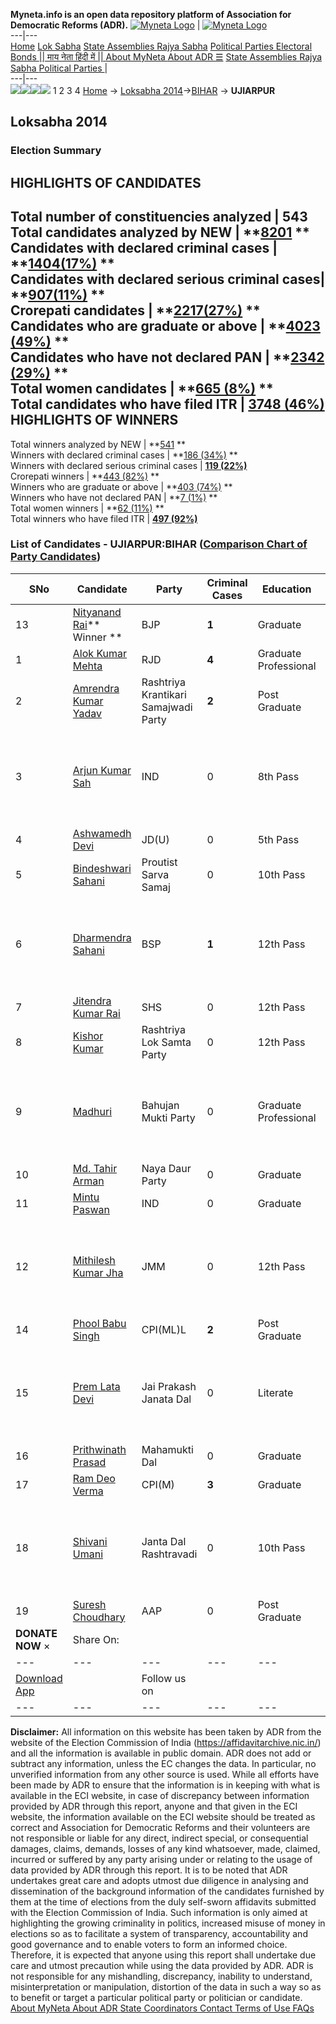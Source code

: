 **Myneta.info is an open data repository platform of Association for Democratic Reforms (ADR).**
[![Myneta Logo](https://www.myneta.info/lib/img/myneta-logo.png)](https://www.myneta.info/) | [![Myneta Logo](https://www.myneta.info/lib/img/adr-logo.png)](https://adrindia.org)  
---|---  
[Home](https://www.myneta.info/) [Lok Sabha](https://www.myneta.info/#ls "Lok Sabha") [ State Assemblies ](https://www.myneta.info/#sa "State Assemblies") [Rajya Sabha](https://www.myneta.info/#rs "Rajya Sabha") [Political Parties ](https://www.myneta.info/party "Political Parties") [ Electoral Bonds ](https://www.myneta.info/electoral_bonds "Electoral Bonds") [ || माय नेता हिंदी में || ](https://translate.google.co.in/translate?prev=hp&hl=en&js=y&u=www.myneta.info&sl=en&tl=hi&history_state0=) [ About MyNeta ](https://adrindia.org/content/about-myneta) [ About ADR ](https://adrindia.org/about-adr/who-we-are) [☰](javascript:void\(0\))
[ State Assemblies ](https://www.myneta.info/#sa "State Assemblies") [ Rajya Sabha ](https://www.myneta.info/#rs "Rajya Sabha") [ Political Parties ](https://www.myneta.info/party "Political Parties")
|   
---|---  
![](https://www.myneta.info/lib/img/banner/banner-1.png)![](https://www.myneta.info/lib/img/banner/banner-2.png)![](https://www.myneta.info/lib/img/banner/banner-3.png)![](https://www.myneta.info/lib/img/banner/banner-4.png)
1  2  3  4 
[Home](https://www.myneta.info/) → [Loksabha 2014](https://www.myneta.info/ls2014/)→[BIHAR](https://www.myneta.info/ls2014/index.php?action=show_constituencies&state_id=4) → **UJIARPUR**
### 
## Loksabha 2014
###  Election Summary 
HIGHLIGHTS OF CANDIDATES  
---  
Total number of constituencies analyzed |  543   
Total candidates analyzed by NEW | **[8201](https://www.myneta.info/ls2014/index.php?action=summary&subAction=candidates_analyzed&sort=candidate#summary) **  
Candidates with declared criminal cases | **[1404(17%)](https://www.myneta.info/ls2014/index.php?action=summary&subAction=crime&sort=candidate#summary) **  
Candidates with declared serious criminal cases| **[907(11%)](https://www.myneta.info/ls2014/index.php?action=summary&subAction=serious_crime&sort=candidate#summary) **  
Crorepati candidates | **[2217(27%)](https://www.myneta.info/ls2014/index.php?action=summary&subAction=crorepati&sort=candidate#summary) **  
Candidates who are graduate or above | **[4023 (49%)](https://www.myneta.info/ls2014/index.php?action=summary&subAction=education&sort=candidate#summary) **  
Candidates who have not declared PAN | **[2342 (29%)](https://www.myneta.info/ls2014/index.php?action=summary&subAction=without_pan&sort=candidate#summary) **  
Total women candidates | **[665 (8%)](https://www.myneta.info/ls2014/index.php?action=summary&subAction=women_candidate&sort=candidate#summary) **  
Total candidates who have filed ITR | [**3748 (46%)**](https://www.myneta.info/ls2014/index.php?action=summary&subAction=filed_itr&sort=candidate#summary)  
HIGHLIGHTS OF WINNERS  
---  
Total winners analyzed by NEW | **[541](https://www.myneta.info/ls2014/index.php?action=summary&subAction=winner_analyzed&sort=candidate#summary) **  
Winners with declared criminal cases | **[186 (34%)](https://www.myneta.info/ls2014/index.php?action=summary&subAction=winner_crime&sort=candidate#summary) **  
Winners with declared serious criminal cases | **[119 (22%)](https://www.myneta.info/ls2014/index.php?action=summary&subAction=winner_serious_crime&sort=candidate#summary)**  
Crorepati winners | **[443 (82%)](https://www.myneta.info/ls2014/index.php?action=summary&subAction=winner_crorepati&sort=candidate#summary) **  
Winners who are graduate or above | **[403 (74%)](https://www.myneta.info/ls2014/index.php?action=summary&subAction=winner_education&sort=candidate#summary) **  
Winners who have not declared PAN | **[7 (1%)](https://www.myneta.info/ls2014/index.php?action=summary&subAction=winner_without_pan&sort=candidate#summary) **  
Total women winners | **[62 (11%)](https://www.myneta.info/ls2014/index.php?action=summary&subAction=winner_women&sort=candidate#summary) **  
Total winners who have filed ITR | [**497 (92%)**](https://www.myneta.info/ls2014/index.php?action=summary&subAction=winner_filed_itr&sort=candidate#summary)  
### List of Candidates - UJIARPUR:BIHAR ([Comparison Chart of Party Candidates](https://www.myneta.info/ls2014/comparisonchart.php?constituency_id=184))
SNo | Candidate| Party| Criminal Cases| Education| Age| Total Assets| Liabilities  
---|---|---|---|---|---|---|---  
13  | [Nityanand Rai](https://www.myneta.info/ls2014/candidate.php?candidate_id=8154)** Winner ** | BJP | **1** | Graduate| 48 | Rs 14,67,43,540 ~ 14 Crore+ | Rs 39,65,423 ~ 39 Lacs+  
1  | [Alok Kumar Mehta](https://www.myneta.info/ls2014/candidate.php?candidate_id=8518) | RJD | **4** | Graduate Professional| 45 | Rs 5,16,15,071 ~ 5 Crore+ | Rs 36,61,335 ~ 36 Lacs+  
2  | [Amrendra Kumar Yadav](https://www.myneta.info/ls2014/candidate.php?candidate_id=8831) | Rashtriya Krantikari Samajwadi Party | **2** | Post Graduate| 41 | Rs 7,96,700 ~ 7 Lacs+ | Rs 12,500 ~ 12 Thou+  
3  | [Arjun Kumar Sah](https://www.myneta.info/ls2014/candidate.php?candidate_id=8835) | IND | 0 | 8th Pass| 29 | ![](https://myneta.info/image_v2.php?myneta_folder=ls2014&candidate_id=8835&col=ta) | ![](https://myneta.info/image_v2.php?myneta_folder=ls2014&candidate_id=8835&col=lia)  
4  | [Ashwamedh Devi](https://www.myneta.info/ls2014/candidate.php?candidate_id=8155) | JD(U) | 0 | 5th Pass| 51 | Rs 89,16,714 ~ 89 Lacs+ | Rs 34,30,311 ~ 34 Lacs+  
5  | [Bindeshwari Sahani](https://www.myneta.info/ls2014/candidate.php?candidate_id=8520) | Proutist Sarva Samaj | 0 | 10th Pass| 63 | Rs 44,20,630 ~ 44 Lacs+ | Rs 84,000 ~ 84 Thou+  
6  | [Dharmendra Sahani](https://www.myneta.info/ls2014/candidate.php?candidate_id=8522) | BSP | **1** | 12th Pass| 34 | ![](https://myneta.info/image_v2.php?myneta_folder=ls2014&candidate_id=8522&col=ta) | ![](https://myneta.info/image_v2.php?myneta_folder=ls2014&candidate_id=8522&col=lia)  
7  | [Jitendra Kumar Rai](https://www.myneta.info/ls2014/candidate.php?candidate_id=8829) | SHS | 0 | 12th Pass| 37 | Rs 18,45,000 ~ 18 Lacs+ | Rs 0 ~   
8  | [Kishor Kumar](https://www.myneta.info/ls2014/candidate.php?candidate_id=8832) | Rashtriya Lok Samta Party | 0 | 12th Pass| 36 | Rs 1,61,97,016 ~ 1 Crore+ | Rs 50,000 ~ 50 Thou+  
9  | [Madhuri](https://www.myneta.info/ls2014/candidate.php?candidate_id=8156) | Bahujan Mukti Party | 0 | Graduate Professional| 33 | ![](https://myneta.info/image_v2.php?myneta_folder=ls2014&candidate_id=8156&col=ta) | ![](https://myneta.info/image_v2.php?myneta_folder=ls2014&candidate_id=8156&col=lia)  
10  | [Md. Tahir Arman](https://www.myneta.info/ls2014/candidate.php?candidate_id=8517) | Naya Daur Party | 0 | Graduate| 27 | Rs 14,000 ~ 14 Thou+ | Rs 0 ~   
11  | [Mintu Paswan](https://www.myneta.info/ls2014/candidate.php?candidate_id=8836) | IND | 0 | Graduate| 31 | Rs 24,000 ~ 24 Thou+ | Rs 0 ~   
12  | [Mithilesh Kumar Jha](https://www.myneta.info/ls2014/candidate.php?candidate_id=8833) | JMM | 0 | 12th Pass| 51 | ![](https://myneta.info/image_v2.php?myneta_folder=ls2014&candidate_id=8833&col=ta) | ![](https://myneta.info/image_v2.php?myneta_folder=ls2014&candidate_id=8833&col=lia)  
14  | [Phool Babu Singh](https://www.myneta.info/ls2014/candidate.php?candidate_id=8153) | CPI(ML)L | **2** | Post Graduate| 37 | Rs 20,73,785 ~ 20 Lacs+ | Rs 25,000 ~ 25 Thou+  
15  | [Prem Lata Devi](https://www.myneta.info/ls2014/candidate.php?candidate_id=8834) | Jai Prakash Janata Dal | 0 | Literate| 42 | ![](https://myneta.info/image_v2.php?myneta_folder=ls2014&candidate_id=8834&col=ta) | ![](https://myneta.info/image_v2.php?myneta_folder=ls2014&candidate_id=8834&col=lia)  
16  | [Prithwinath Prasad](https://www.myneta.info/ls2014/candidate.php?candidate_id=8516) | Mahamukti Dal | 0 | Graduate| 46 | Rs 1,53,271 ~ 1 Lacs+ | Rs 0 ~   
17  | [Ram Deo Verma](https://www.myneta.info/ls2014/candidate.php?candidate_id=8523) | CPI(M) | **3** | Graduate| 67 | Rs 41,79,608 ~ 41 Lacs+ | Rs 5,97,864 ~ 5 Lacs+  
18  | [Shivani Umani](https://www.myneta.info/ls2014/candidate.php?candidate_id=8521) | Janta Dal Rashtravadi | 0 | 10th Pass| 42 | ![](https://myneta.info/image_v2.php?myneta_folder=ls2014&candidate_id=8521&col=ta) | ![](https://myneta.info/image_v2.php?myneta_folder=ls2014&candidate_id=8521&col=lia)  
19  | [Suresh Choudhary](https://www.myneta.info/ls2014/candidate.php?candidate_id=8519) | AAP | 0 | Post Graduate| 71 | Rs 1,00,27,072 ~ 1 Crore+ | Rs 0 ~   
|  **DONATE NOW** × |  Share On:  | [](https://api.whatsapp.com/send?text=https%3A%2F%2Fmyneta.info%2Fpunjab2022%2Findex.php%3Faction%3Dshow_constituencies%26state_id%3D19) | [](https://www.facebook.com/sharer/sharer.php?u=https%3A%2F%2Fmyneta.info%2Fpunjab2022%2Findex.php%3Faction%3Dshow_constituencies%26state_id%3D19) | [](https://twitter.com/share?url=https%3A%2F%2Fmyneta.info%2Fpunjab2022%2Findex.php%3Faction%3Dshow_constituencies%26state_id%3D19)  
---|---|---|---|---  
| [ Download App ](https://play.google.com/store/apps/details?id=com.webrosoft.myneta1&pcampaignid=pcampaignidMKT-Other-global-all-co-prtnr-py-PartBadge-Mar2515-1) | [](https://play.google.com/store/apps/details?id=com.webrosoft.myneta1&pcampaignid=pcampaignidMKT-Other-global-all-co-prtnr-py-PartBadge-Mar2515-1) |  Follow us on  | [](https://www.facebook.com/adrindia.org/) | [](https://twitter.com/adrspeaks) | [](https://groups.google.com/g/national-election-watch?hl=en&pli=1) | [](https://www.instagram.com/adrspeaks/) | [](https://www.youtube.com/user/adrspeaks) | [](https://sharechat.com/profile/adrspeaks)  
---|---|---|---|---|---|---|---|---  
**Disclaimer:** All information on this website has been taken by ADR from the website of the Election Commission of India (https://affidavitarchive.nic.in/) and all the information is available in public domain. ADR does not add or subtract any information, unless the EC changes the data. In particular, no unverified information from any other source is used. While all efforts have been made by ADR to ensure that the information is in keeping with what is available in the ECI website, in case of discrepancy between information provided by ADR through this report, anyone and that given in the ECI website, the information available on the ECI website should be treated as correct and Association for Democratic Reforms and their volunteers are not responsible or liable for any direct, indirect special, or consequential damages, claims, demands, losses of any kind whatsoever, made, claimed, incurred or suffered by any party arising under or relating to the usage of data provided by ADR through this report. It is to be noted that ADR undertakes great care and adopts utmost due diligence in analysing and dissemination of the background information of the candidates furnished by them at the time of elections from the duly self-sworn affidavits submitted with the Election Commission of India. Such information is only aimed at highlighting the growing criminality in politics, increased misuse of money in elections so as to facilitate a system of transparency, accountability and good governance and to enable voters to form an informed choice. Therefore, it is expected that anyone using this report shall undertake due care and utmost precaution while using the data provided by ADR. ADR is not responsible for any mishandling, discrepancy, inability to understand, misinterpretation or manipulation, distortion of the data in such a way so as to benefit or target a particular political party or politician or candidate. 
[ About MyNeta ](https://adrindia.org/content/about-myneta) [ About ADR ](https://adrindia.org/about-adr/who-we-are) [ State Coordinators ](https://adrindia.org/about-adr/state-coordinators) [ Contact ](https://adrindia.org/contact-us) [ Terms of Use ](https://adrindia.org/content/adr-terms-use) [ FAQs ](https://adrindia.org/content/faqs)
